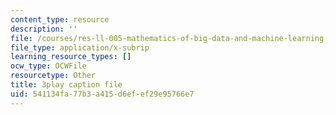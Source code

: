 ```yaml
---
content_type: resource
description: ''
file: /courses/res-ll-005-mathematics-of-big-data-and-machine-learning-january-iap-2020/541134fa77b3a415d6efef29e95766e7_WkYdi40yNwY.srt
file_type: application/x-subrip
learning_resource_types: []
ocw_type: OCWFile
resourcetype: Other
title: 3play caption file
uid: 541134fa-77b3-a415-d6ef-ef29e95766e7
---
```

